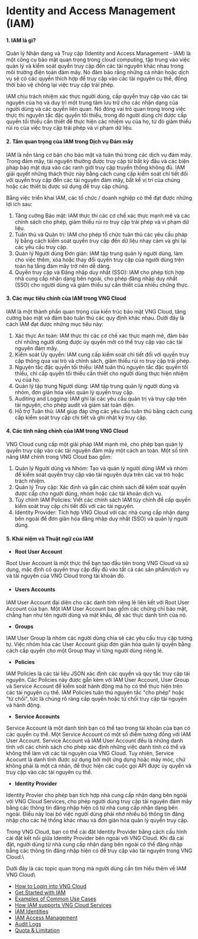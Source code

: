 # Identity and Access Management (IAM)

#### **1. IAM là gì?** <a href="#identityandaccessmanagement-iam-1.iamlagi" id="identityandaccessmanagement-iam-1.iamlagi"></a>

Quản lý Nhận dạng và Truy cập (Identity and Access Management - IAM) là một công cụ bảo mật quan trọng trong cloud computing, tập trung vào việc quản lý và kiểm soát quyền truy cập đến các tài nguyên khác nhau trong môi trường điện toán đám mây. Nó đảm bảo rằng những cá nhân hoặc dịch vụ sẽ có các quyền thích hợp để truy cập vào các tài nguyên cụ thể, đồng thời bảo vệ chống lại việc truy cập trái phép.

IAM chịu trách nhiệm xác thực người dùng, cấp quyền truy cập vào các tài nguyên của họ và duy trì một trung tâm lưu trữ cho các nhận dạng của người dùng và các quyền liên quan. Nó đóng vai trò quan trọng trong việc thực thi nguyên tắc đặc quyền tối thiểu, trong đó người dùng chỉ được cấp quyền tối thiểu cần thiết để thực hiện các nhiệm vụ của họ, từ đó giảm thiểu rủi ro của việc truy cập trái phép và vi phạm dữ liệu.

#### **2. Tầm quan trọng của IAM trong Dịch vụ Đám mây** <a href="#identityandaccessmanagement-iam-2.tamquantrongcuaiamtrongdichvudammay" id="identityandaccessmanagement-iam-2.tamquantrongcuaiamtrongdichvudammay"></a>

IAM là nền tảng cơ bản cho bảo mật và tuân thủ trong các dịch vụ đám mây. Trong đám mây, tài nguyên thường được truy cập từ bất kỳ đâu và các biện pháp bảo mật dựa vào các ranh giới truy cập truyền thống không đủ. IAM giải quyết những thách thức này bằng cách cung cấp kiểm soát chi tiết đối với quyền truy cập đến các tài nguyên đám mây, bất kể vị trí của chúng hoặc các thiết bị được sử dụng để truy cập chúng.

Bằng việc triển khai IAM, các tổ chức / doanh nghiệp có thể đạt được những lợi ích sau:

1. Tăng cường Bảo mật: IAM thực thi các cơ chế xác thực mạnh mẽ và các chính sách cho phép, giảm thiểu rủi ro truy cập trái phép và vi phạm dữ liệu.
2. Tuân thủ và Quản trị: IAM cho phép tổ chức tuân thủ các yêu cầu pháp lý bằng cách kiểm soát quyền truy cập đến dữ liệu nhạy cảm và ghi lại các yêu cầu truy cập.
3. Quản lý Người dùng Đơn giản: IAM tập trung quản lý người dùng, làm cho việc thêm, xóa hoặc thay đổi quyền truy cập của người dùng trên toàn hạ tầng đám mây trở nên dễ dàng.
4. Quyền truy cập và Đăng nhập duy nhất (SSO): IAM cho phép tích hợp nhà cung cấp nhận dạng bên ngoài, cho phép đăng nhập duy nhất (SSO) cho người dùng và giảm thiểu sự cần thiết của nhiều chứng thực.

#### **3. Các mục tiêu chính của IAM trong VNG Cloud** <a href="#identityandaccessmanagement-iam-3.cacmuctieuchinhcuaiamtrongvngcloud" id="identityandaccessmanagement-iam-3.cacmuctieuchinhcuaiamtrongvngcloud"></a>

IAM là một thành phần quan trọng của kiến trúc bảo mật VNG Cloud, tăng cường bảo mật và đảm bảo tuân thủ các quy định khác nhau. Dưới đây là cách IAM đạt được những mục tiêu này:

1. Xác thực An toàn: IAM thực thi các cơ chế xác thực mạnh mẽ, đảm bảo chỉ những người dùng được ủy quyền mới có thể truy cập vào các tài nguyên đám mây.
2. Kiểm soát Ủy quyền: IAM cung cấp kiểm soát chi tiết đối với quyền truy cập thông qua vai trò và chính sách, giảm thiểu rủi ro truy cập trái phép.
3. Nguyên tắc đặc quyền tối thiểu: IAM tuân thủ nguyên tắc đặc quyền tối thiểu, chỉ cấp quyền tối thiểu cần thiết cho người dùng thực hiện nhiệm vụ của họ.
4. Quản lý tập trung Người dùng: IAM tập trung quản lý người dùng và nhóm, đơn giản hóa việc quản lý quyền truy cập.
5. Auditing and Logging: IAM ghi lại các yêu cầu quản trị và truy cập trên tài nguyên, cho phép audit và giám sát toàn diện.
6. Hỗ trợ Tuân thủ: IAM giúp đáp ứng các yêu cầu tuân thủ bằng cách cung cấp kiểm soát truy cập chi tiết và ghi nhật ký truy cập.

#### **4. Các tính năng chính của IAM trong VNG Cloud** <a href="#identityandaccessmanagement-iam-4.cactinhnangchinhcuaiamtrongvngcloud" id="identityandaccessmanagement-iam-4.cactinhnangchinhcuaiamtrongvngcloud"></a>

VNG Cloud cung cấp một giải pháp IAM mạnh mẽ, cho phép bạn quản lý quyền truy cập vào các tài nguyên đám mây một cách an toàn. Một số tính năng IAM chính trong VNG Cloud bao gồm:

1. Quản lý Người dùng và Nhóm: Tạo và quản lý người dùng IAM và nhóm để kiểm soát quyền truy cập vào tài nguyên dựa trên các vai trò hoặc trách nhiệm.
2. Quản lý Truy cập: Xác định và gắn các chính sách để kiểm soát quyền được cấp cho người dùng, nhóm hoặc các tài khoản dịch vụ.
3. Tùy chỉnh IAM Policies: Viết các chính sách IAM tùy chỉnh để cấp quyền kiểm soát truy cập chi tiết đối với các tài nguyên.
4. Identity Provider: Tích hợp VNG Cloud với các nhà cung cấp nhận dạng bên ngoài để đơn giản hóa đăng nhập duy nhất (SSO) và quản lý người dùng.

#### 5. Khái niệm và Thuật ngữ của IAM <a href="#identityandaccessmanagement-iam-5.khainiemvathuatngucuaiam" id="identityandaccessmanagement-iam-5.khainiemvathuatngucuaiam"></a>

* **Root User Account**

Root User Account là một thực thể bạn tạo đầu tiên trong VNG Cloud và sử dụng, mặc định có quyền truy cập đầy đủ vào tất cả các sản phẩm/dịch vụ và tài nguyên của VNG Cloud trong tài khoản đó.

* #### **Users Accounts** <a href="#identityandaccessmanagement-iam-usersaccounts" id="identityandaccessmanagement-iam-usersaccounts"></a>

IAM User Account đại diện cho các danh tính riêng lẻ liên kết với Root User Account của bạn. Một IAM User Account bao gồm các chứng chỉ bảo mật, chẳng hạn như tên người dùng và mật khẩu, để xác thực danh tính của nó.

* **Groups**

IAM User Group là nhóm các người dùng chia sẻ các yêu cầu truy cập tương tự. Việc nhóm hóa các User Account giúp đơn giản hóa quản lý quyền bằng cách cấp quyền cho một Group thay vì từng người dùng riêng lẻ.

* **Policies**

IAM Policies là các tài liệu JSON xác định các quyền và quy tắc truy cập tài nguyên. Các Policies này được gắn kèm với IAM User Account, User Group và Service Account để kiểm soát hành động mà họ có thể thực hiện trên các tài nguyên cụ thể. IAM Policies tuân thủ nguyên tắc "cho phép" hoặc "từ chối", tức là chúng rõ ràng cấp quyền hoặc từ chối truy cập tài nguyên và hành động.

* **Service Accounts**

Service Account là một danh tính bạn có thể tạo trong tài khoản của bạn có các quyền cụ thể. Một Service Account có một số điểm tương đồng với IAM User Account. Service Account và IAM User Account đều là những danh tính với các chính sách cho phép xác định những việc danh tính có thể và không thể làm với các tài nguyên của VNG Cloud. Tuy nhiên, Service Acocunt là danh tính được sử dụng bởi một ứng dụng hoặc máy móc, chứ không phải là một cá nhân, để thực hiện các cuộc gọi API được ủy quyền và truy cập vào các tài nguyên cụ thể.

* **Identity Provider**

Identity Provier cho phép bạn tích hợp nhà cung cấp nhận dạng bên ngoài với VNG Cloud Services, cho phép người dùng truy cập tài nguyên đám mây bằng các thông tin đăng nhập hiện có từ nhà cung cấp nhận dạng bên ngoài. Điều này loại bỏ việc người dùng phải nhớ nhiều bộ thông tin đăng nhập cho các hệ thống khác nhau và đơn giản hóa quản lý quyền truy cập.

Trong VNG Cloud, bạn có thể cài đặt Identity Provider bằng cách cấu hình cài đặt kết nối giữa Identity Provider bên ngoài với VNG Cloud. Khi đã cài đặt, người dùng từ nhà cung cấp nhận dạng bên ngoài có thể đăng nhập bằng các thông tin đăng nhập hiện có để truy cập vào tài nguyên trong VNG Cloud.\


Dưới đây là các topic quan trọng mà người dùng cần tìm hiểu thêm về IAM VNG Cloud\


* [How to Login into VNG Cloud](identity-and-access-management-iam/cac-loai-dinh-danh-iam/tai-khoan-user-accounts/cach-dang-nhap-vao-vng-cloud.md)
* [Get Started with IAM](identity-and-access-management-iam/bat-dau-voi-iam.md)
* [Examples of Common Use Cases](identity-and-access-management-iam/ung-dung-pho-bien/)
* [How IAM supports VNG Cloud Services](identity-and-access-management-iam/cach-phan-quyen-iam-cho-dich-vu-vng-cloud/)
* [IAM Identities](identity-and-access-management-iam/cac-loai-dinh-danh-iam/)
* [IAM Access Management](identity-and-access-management-iam/quan-ly-truy-cap-iam/)
* [Audit Logs](identity-and-access-management-iam/quan-ly-audit-logs.md)
* [Quota & Limitation](identity-and-access-management-iam/gioi-han-su-dung.md)

